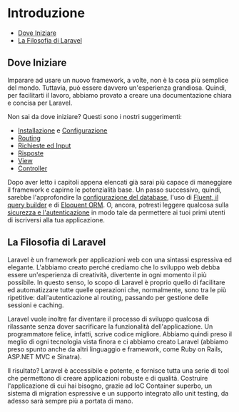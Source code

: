 # Introduzione

- [Dove Iniziare](#dove-iniziare)
- [La Filosofia di Laravel](#filosofia-di-laravel)

<a name="dove-iniziare"></a>
## Dove Iniziare

Imparare ad usare un nuovo framework, a volte, non è la cosa più semplice del mondo. Tuttavia, può essere davvero un'esperienza grandiosa. Quindi, per facilitarti il lavoro, abbiamo provato a creare una documentazione chiara e concisa per Laravel.

Non sai da dove iniziare? Questi sono i nostri suggerimenti:

- [Installazione](/installazione) e [Configurazione](/configurazione)
- [Routing](/routing)
- [Richieste ed Input](/richieste)
- [Risposte](/risposte)
- [View](/view)
- [Controller](/controller)

Dopo aver letto i capitoli appena elencati già sarai più capace di maneggiare il framework e capirne le potenzialità base. Un passo successivo, quindi, sarebbe l'approfondire la [configurazione del database](/database), l'uso di [Fluent, il query builder](/query) e di [Eloquent ORM](/eloquent). O, ancora, potresti leggere qualcosa sulla [sicurezza e l'autenticazione](/autenticazione) in modo tale da permettere ai tuoi primi utenti di iscriversi alla tua applicazione.

<a name="filosofia-di-laravel"></a>
## La Filosofia di Laravel

Laravel è un framework per applicazioni web con una sintassi espressiva ed elegante. L'abbiamo creato perché crediamo che lo sviluppo web debba essere un'esperienza di creatività, divertente in ogni momento il più possibile. In questo senso, lo scopo di Laravel è proprio quello di facilitare ed automatizzare tutte quelle operazioni che, normalmente, sono tra le più ripetitive: dall'autenticazione al routing, passando per gestione delle sessioni e caching.

Laravel vuole inoltre far diventare il processo di sviluppo qualcosa di rilassante senza dover sacrificare la funzionalità dell'applicazione. Un programmatore felice, infatti, scrive codice migliore. Abbiamo quindi preso il meglio di ogni tecnologia vista finora e ci abbiamo creato Laravel (abbiamo preso spunto anche da altri linguaggio e framework, come Ruby on Rails, ASP.NET MVC e Sinatra).

Il risultato? Laravel è accessibile e potente, e fornisce tutta una serie di tool che permettono di creare applicazioni robuste e di qualità. Costruire l'applicazione di cui hai bisogno, grazie ad IoC Container superbo, un sistema di migration espressive e un supporto integrato allo unit testing, da adesso sarà sempre più a portata di mano.
